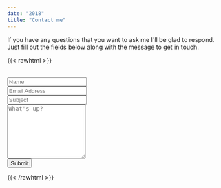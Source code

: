 ```yaml
---
date: "2018"
title: "Contact me"
---
```


If you have any questions that you want to ask me I'll be glad to respond. Just fill out the fields below along with the message to get in touch. 


{{< rawhtml >}}
<form name="contact" class="contact-form width-normal" action="/submission_sent/" method="POST" data-netlify="true">
    <br>
    <input type="hidden" name="form-name" value="contact" />
    <!-- Text input-->
    <div class="form-group row">
        <label class="col-md-4 control-label" for="Name"></label>
        <div class="col-md-4">
            <input id="contact-form-name" name="Name" type="text" placeholder="Name" class="form-control input-md" required="" autocomplete="off">
        </div>
    </div>
    <!-- Text input-->
    <div class="form-group row">
        <label class="col-md-4 control-label" for="Email"></label>
        <div class="col-md-4">
            <input id="contact-form-email" name="Email" type="email" placeholder="Email Address" class="form-control input-md" required="" autocomplete="off">
        </div>
    </div>
    <!-- Text input-->
    <div class="form-group row">
        <label class="col-md-4 control-label" for="Subject"></label>
        <div class="col-md-4">
            <input id="contact-form-subject" name="Subject" type="text" placeholder="Subject" class="form-control input-md" required="" autocomplete="off">
        </div>
    </div>
    <!-- Textarea -->
    <div class="form-group custom-form-message-padding">
        <label class="col-md-4 control-label" for=""></label>
        <textarea class="form-control" id="contact-form-message" name="Message" placeholder="What's up?" rows="8"></textarea>
    </div>
    <!-- Button -->
    <div class="form-group row">
    <div class="col-sm-10">
      <button type="submit" class="btn btn-primary">Submit</button>
    </div>
  </div>
</form>
{{< /rawhtml >}}
